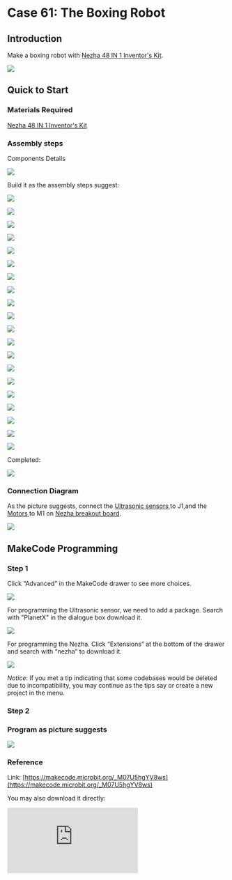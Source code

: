# Case 61: The Boxing Robot
## Introduction

Make a boxing robot with [Nezha 48 IN 1 Inventor's Kit](https://www.elecfreaks.com/nezha-inventor-s-kit-for-micro-bit-without-micro-bit-board.html).


![](./images/neza-inventor-s-kit-case-61-01.png)

## Quick to Start

### Materials Required

[Nezha 48 IN 1 Inventor's Kit](https://www.elecfreaks.com/nezha-inventor-s-kit-for-micro-bit-without-micro-bit-board.html)

### Assembly steps

Components Details

![](./images/neza-inventor-s-kit-case-61-02.png)


Build it as the assembly steps suggest:

![](./images/neza-inventor-s-kit-step-61-01.png)

![](./images/neza-inventor-s-kit-step-61-02.png)

![](./images/neza-inventor-s-kit-step-61-03.png)

![](./images/neza-inventor-s-kit-step-61-04.png)

![](./images/neza-inventor-s-kit-step-61-05.png)

![](./images/neza-inventor-s-kit-step-61-06.png)

![](./images/neza-inventor-s-kit-step-61-07.png)

![](./images/neza-inventor-s-kit-step-61-08.png)

![](./images/neza-inventor-s-kit-step-61-09.png)

![](./images/neza-inventor-s-kit-step-61-10.png)

![](./images/neza-inventor-s-kit-step-61-11.png)

![](./images/neza-inventor-s-kit-step-61-12.png)

![](./images/neza-inventor-s-kit-step-61-13.png)

![](./images/neza-inventor-s-kit-step-61-14.png)

![](./images/neza-inventor-s-kit-step-61-15.png)

![](./images/neza-inventor-s-kit-step-61-16.png)

![](./images/neza-inventor-s-kit-step-61-17.png)

![](./images/neza-inventor-s-kit-step-61-18.png)

![](./images/neza-inventor-s-kit-step-61-19.png)

![](./images/neza-inventor-s-kit-step-61-20.png)

Completed:

![](./images/neza-inventor-s-kit-step-61-21.png)

### Connection Diagram

As the picture suggests, connect the [Ultrasonic sensors ](https://shop.elecfreaks.com/products/elecfreaks-planetx-ultrasonic-sensor?_pos=1&_sid=9f90a6738&_ss=r)to J1,and the [Motors ](https://shop.elecfreaks.com/products/elecfreaks-high-speed-building-blocks-motor?_pos=4&_sid=a2da3fff8&_ss=r)to M1 on [Nezha breakout board](https://shop.elecfreaks.com/products/elecfreaks-nezha-breakout-board?_pos=1&_sid=00432325a&_ss=r).

![](./images/neza-inventor-s-kit-case-61-03.png)

## MakeCode Programming

### Step 1

Click “Advanced” in the MakeCode drawer to see more choices.

![](./images/neza-inventor-s-kit-case-37-04.png)

For programming the Ultrasonic sensor, we need to add a package. Search with "PlanetX" in the dialogue box download it.

![](./images/neza-inventor-s-kit-case-37-05.png)

For programming the Nezha. Click “Extensions” at the bottom of the drawer and search with “nezha” to download it.

![](./images/neza-inventor-s-kit-case-37-06.png)

*Notice*: If you met a tip indicating that some codebases would be deleted due to incompatibility, you may continue as the tips say or create a new project in the menu.

### Step 2

### Program as picture suggests

![](./images/neza-inventor-s-kit-case-61-07.png)

### Reference

Link: [https://makecode.microbit.org/_M07U5hgYV8ws](https://makecode.microbit.org/_M07U5hgYV8ws)

You may also download it directly:

<div
    style={{
        position: 'relative',
        paddingBottom: '60%',
        overflow: 'hidden',
    }}
>
    <iframe
        src="https://makecode.microbit.org/_M07U5hgYV8ws"
        frameborder="0"
        sandbox="allow-popups allow-forms allow-scripts allow-same-origin"
        style={{
            position: 'absolute',
            width: '100%',
            height: '100%',
        }}
    />
</div>

### Result

When an item comes close to the boxing robot, the robot starts boxing.

![](./images/neza-inventor-s-kit-case-61-08.gif)
